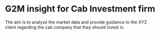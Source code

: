 # G2M insight for Cab Investment firm
The aim is to analyze the market data and provide guidance to the XYZ client regarding the cab company that they should invest in.
